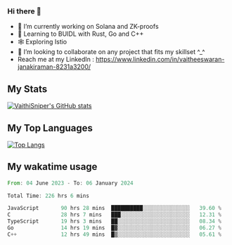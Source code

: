 ### Hi there 👋

- 🔭 I’m currently working on Solana and ZK-proofs
- 📖 Learning to BUIDL with Rust, Go and C++
- 🕸️ Exploring Istio
- 👯 I’m looking to collaborate on any project that fits my skillset ^_^
- Reach me at my LinkedIn : https://www.linkedin.com/in/vaitheeswaran-janakiraman-8231a3200/

## My Stats
[![VaithiSniper's GitHub stats](https://github-readme-stats.vercel.app/api?username=VaithiSniper&hide=stars&theme=radical)](https://github.com/anuraghazra/github-readme-stats)

## My Top Languages

[![Top Langs](https://github-readme-stats.vercel.app/api/top-langs/?username=VaithiSniper&layout=compact)](https://github.com/anuraghazra/github-readme-stats)

## My wakatime usage

<!--START_SECTION:waka-->

```rust
From: 04 June 2023 - To: 06 January 2024

Total Time: 226 hrs 6 mins

JavaScript       90 hrs 28 mins  ██████████░░░░░░░░░░░░░░░   39.60 %
C                28 hrs 7 mins   ███░░░░░░░░░░░░░░░░░░░░░░   12.31 %
TypeScript       19 hrs 3 mins   ██░░░░░░░░░░░░░░░░░░░░░░░   08.34 %
Go               14 hrs 19 mins  █▓░░░░░░░░░░░░░░░░░░░░░░░   06.27 %
C++              12 hrs 49 mins  █▒░░░░░░░░░░░░░░░░░░░░░░░   05.61 %
```

<!--END_SECTION:waka-->
